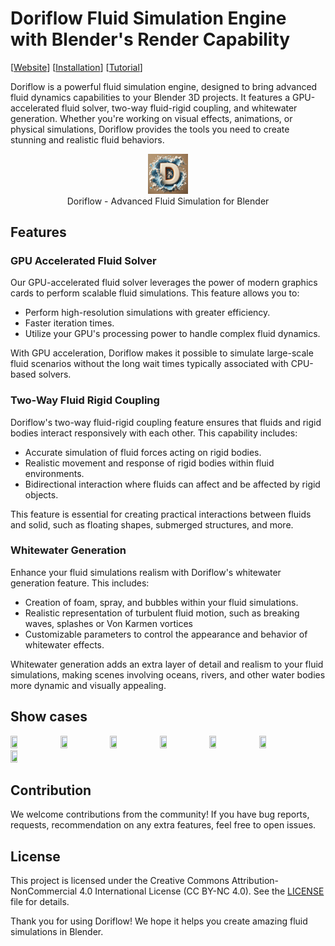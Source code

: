 # Doriflow Fluid Simulation Engine with Blender's Render Capability
[[Website](https://doriflow.com)] [[Installation](https://doriflow.com/installation)] [[Tutorial](https://doriflow.com/tutorial)]

Doriflow is a powerful fluid simulation engine, designed to bring advanced fluid dynamics capabilities to your Blender 3D projects. It features a GPU-accelerated fluid solver, two-way fluid-rigid coupling, and whitewater generation. Whether you're working on visual effects, animations, or physical simulations, Doriflow provides the tools you need to create stunning and realistic fluid behaviors.

<figure align="center">
  <img src="./Doriflow_logo.png" alt="Doriflow Logo" width="15%">
  <figcaption>Doriflow - Advanced Fluid Simulation for Blender</figcaption>
</figure>

## Features

### GPU Accelerated Fluid Solver
Our GPU-accelerated fluid solver leverages the power of modern graphics cards to perform scalable fluid simulations. This feature allows you to:

- Perform high-resolution simulations with greater efficiency.
- Faster iteration times.
- Utilize your GPU's processing power to handle complex fluid dynamics.

With GPU acceleration, Doriflow makes it possible to simulate large-scale fluid scenarios without the long wait times typically associated with CPU-based solvers.

### Two-Way Fluid Rigid Coupling
Doriflow's two-way fluid-rigid coupling feature ensures that fluids and rigid bodies interact responsively with each other. This capability includes:

- Accurate simulation of fluid forces acting on rigid bodies.
- Realistic movement and response of rigid bodies within fluid environments.
- Bidirectional interaction where fluids can affect and be affected by rigid objects.

This feature is essential for creating practical interactions between fluids and solid, such as floating shapes, submerged structures, and more.

### Whitewater Generation
Enhance your fluid simulations realism with Doriflow's whitewater generation feature. This includes:

- Creation of foam, spray, and bubbles within your fluid simulations.
- Realistic representation of turbulent fluid motion, such as breaking waves, splashes or Von Karmen vortices
- Customizable parameters to control the appearance and behavior of whitewater effects.

Whitewater generation adds an extra layer of detail and realism to your fluid simulations, making scenes involving oceans, rivers, and other water bodies more dynamic and visually appealing.

## Show cases
<p align="left">
  <img src="./show_cases/wave_interference_cross_float.gif" width="15%" height="15%" />
  <img src="./show_cases/flow_cylinder_high_viscosity.gif" width="15%" height="15%" />
  <img src="./show_cases/float_torus.gif" width="15%" height="15%" />
  <img src="./show_cases/float_preset_1.gif" width="15%" height="15%" />
  <img src="./show_cases/density_variations.gif" width="15%" height="15%" />
  <img src="./show_cases/2_bridges_wave_crash.gif" width="15%" height="15%" />
  <img src="./show_cases/arch_bridge_wave_crash.gif" width="15%" height="15%"/><br>
</p>

## Contribution
We welcome contributions from the community! If you have bug reports, requests, recommendation on any extra features, feel free to open issues.

## License
This project is licensed under the Creative Commons Attribution-NonCommercial 4.0 International License (CC BY-NC 4.0). See the [LICENSE](https://github.com/tien2292/Doriflow-Engine/blob/main/LICENSE) file for details.

Thank you for using Doriflow! We hope it helps you create amazing fluid simulations in Blender.
